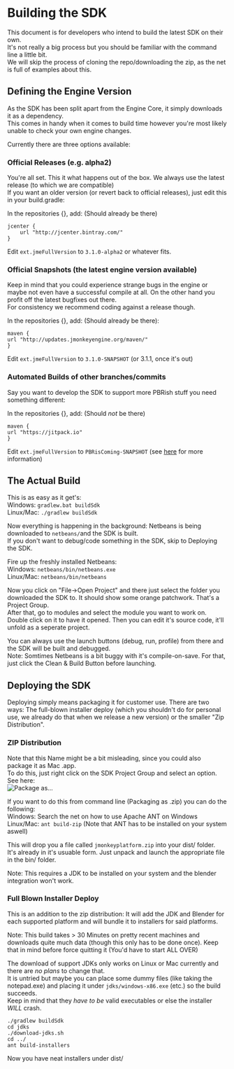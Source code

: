 # Building the SDK  
This document is for developers who intend to build the latest SDK on their own.  
It's not really a big process but you should be familiar with the command line a little bit.  
We will skip the process of cloning the repo/downloading the zip, as the net is full of examples about this.  

## Defining the Engine Version  
As the SDK has been split apart from the Engine Core, it simply downloads it as a dependency.  
This comes in handy when it comes to build time however you're most likely unable to check your own engine changes.  

Currently there are three options available:  

### Official Releases (e.g. alpha2)
You're all set. This it what happens out of the box. We always use the latest release (to which we are compatible)  
If you want an older version (or revert back to official releases), just edit this in your build.gradle:  

In the repositories {}, add: (Should already be there)  
```
jcenter {
    url "http://jcenter.bintray.com/"
}
```
Edit `ext.jmeFullVersion` to `3.1.0-alpha2` or whatever fits.

### Official Snapshots (the latest engine version available)
Keep in mind that you could experience strange bugs in the engine or maybe not even have a successful compile at all. On the other hand you profit off the latest bugfixes out there.  
For consistency we recommend coding against a release though.  

In the repositories {}, add: (Should already be there):  
```
maven {
url "http://updates.jmonkeyengine.org/maven/"
}
```
Edit `ext.jmeFullVersion` to `3.1.0-SNAPSHOT` (or 3.1.1, once it's out)  

### Automated Builds of other branches/commits
Say you want to develop the SDK to support more PBRish stuff you need something different:  

In the repositories {}, add: (Should *not* be there)
```
maven {
url "https://jitpack.io"
}
```
Edit `ext.jmeFullVersion` to `PBRisComing-SNAPSHOT` (see [here](https://jitpack.io/docs/) for more information)

## The Actual Build
This is as easy as it get's:  
Windows: `gradlew.bat buildSdk`  
Linux/Mac: `./gradlew buildSdk`  

Now everything is happening in the background: Netbeans is being downloaded to `netbeans/`and the SDK is built.  
If you don't want to debug/code something in the SDK, skip to Deploying the SDK.  

Fire up the freshly installed Netbeans:  
Windows: `netbeans/bin/netbeans.exe`  
Linux/Mac: `netbeans/bin/netbeans`  

Now you click on "File->Open Project" and there just select the folder you downloaded the SDK to. It should show some orange patchwork. That's a Project Group.  
After that, go to modules and select the module you want to work on. Double click on it to have it opened. Then you can edit it's source code, it'll unfold as a seperate project.  

You can always use the launch buttons (debug, run, profile) from there and the SDK will be built and debugged.  
Note: Somtimes Netbeans is a bit buggy with it's compile-on-save. For that, just click the Clean & Build Button before launching.  

## Deploying the SDK
Deploying simply means packaging it for customer use. There are two ways: The full-blown installer deploy (which you shouldn't do for personal use, we already do that when we release a new version) or the smaller "Zip Distribution".  

### ZIP Distribution
Note that this Name might be a bit misleading, since you could also package it as Mac .app.  
To do this, just right click on the SDK Project Group and select an option. See here:  
![Package as...](http://i.imgur.com/5V2uBHf.png)

If you want to do this from command line (Packaging as .zip) you can do the following:  
Windows: Search the net on how to use Apache ANT on Windows  
Linux/Mac: `ant build-zip` (Note that ANT has to be installed on your system aswell)  

This will drop you a file called `jmonkeyplatform.zip` into your dist/ folder.  
It's already in it's usuable form. Just unpack and launch the appropriate file in the bin/ folder.  

Note: This requires a JDK to be installed on your system and the blender integration won't work.  

### Full Blown Installer Deploy
This is an addition to the zip distribution: It will add the JDK and Blender for each supported platform and will bundle it to installers for said platforms.  

Note: This build takes > 30 Minutes on pretty recent machines and downloads quite much data (though this only has to be done once). Keep that in mind before force quitting it (You'd have to start ALL OVER)  

The download of support JDKs only works on Linux or Mac currently and there are *no plans* to change that.  
It is untried but maybe you can place some dummy files (like taking the notepad.exe) and placing it under `jdks/windows-x86.exe` (etc.) so the build succeeds.  
Keep in mind that they *have to be* valid executables or else the installer *WILL* crash.  

```
./gradlew buildSdk
cd jdks
./download-jdks.sh
cd ../
ant build-installers
```

Now you have neat installers under dist/
